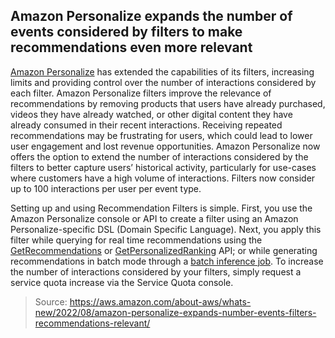 ## Amazon Personalize expands the number of events considered by filters to make recommendations even more relevant

[Amazon Personalize](https://aws.amazon.com/personalize/) has extended the capabilities of its filters, increasing limits and providing control over the number of interactions considered by each filter. Amazon Personalize filters improve the relevance of recommendations by removing products that users have already purchased, videos they have already watched, or other digital content they have already consumed in their recent interactions. Receiving repeated recommendations may be frustrating for users, which could lead to lower user engagement and lost revenue opportunities. Amazon Personalize now offers the option to extend the number of interactions considered by the filters to better capture users’ historical activity, particularly for use-cases where customers have a high volume of interactions. Filters now consider up to 100 interactions per user per event type.

Setting up and using Recommendation Filters is simple. First, you use the Amazon Personalize console or API to create a filter using an Amazon Personalize-specific DSL (Domain Specific Language). Next, you apply this filter while querying for real time recommendations using the [GetRecommendations](https://docs.aws.amazon.com/personalize/latest/dg/API_RS_GetRecommendations.html) or [GetPersonalizedRanking](https://docs.aws.amazon.com/personalize/latest/dg/API_RS_GetPersonalizedRanking.html) API; or while generating recommendations in batch mode through a [batch inference job](https://docs.aws.amazon.com/personalize/latest/dg/API_CreateBatchInferenceJob.html). To increase the number of interactions considered by your filters, simply request a service quota increase via the Service Quota console.

> Source: https://aws.amazon.com/about-aws/whats-new/2022/08/amazon-personalize-expands-number-events-filters-recommendations-relevant/